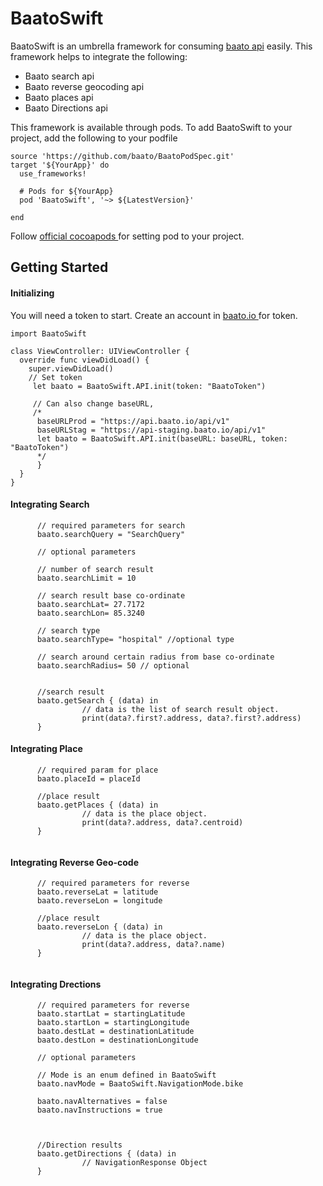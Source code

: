 # BaatoSwift
BaatoSwift is an umbrella framework for consuming <a href="https://docs.baato.io/#/v1/about/getting_started">baato api</a> easily. This framework helps to integrate the following: 
* Baato search api
* Baato reverse geocoding api
* Baato places api
* Baato Directions api

This framework is available through pods. To add BaatoSwift to your project, add the following to your podfile

```
source 'https://github.com/baato/BaatoPodSpec.git'
target '${YourApp}' do
  use_frameworks!

  # Pods for ${YourApp}
  pod 'BaatoSwift', '~> ${LatestVersion}'
  
end

```
Follow <a href = "https://cocoapods.org/"> official cocoapods </a> for setting pod to your project.

## Getting Started

#### Initializing

You will need a token to start. Create an account in <a href = "https://baato.io/"> baato.io </a> for token.  
```
import BaatoSwift

class ViewController: UIViewController {
  override func viewDidLoad() {
    super.viewDidLoad()
    // Set token
     let baato = BaatoSwift.API.init(token: "BaatoToken")
     
     // Can also change baseURL,
     /*
      baseURLProd = "https://api.baato.io/api/v1"
      baseURLStag = "https://api-staging.baato.io/api/v1"
      let baato = BaatoSwift.API.init(baseURL: baseURL, token: "BaatoToken")
      */
      }
  }
}
```

#### Integrating Search

```
      // required parameters for search
      baato.searchQuery = "SearchQuery"
      
      // optional parameters
      
      // number of search result 
      baato.searchLimit = 10
      
      // search result base co-ordinate
      baato.searchLat= 27.7172 
      baato.searchLon= 85.3240 
      
      // search type
      baato.searchType= "hospital" //optional type
      
      // search around certain radius from base co-ordinate
      baato.searchRadius= 50 // optional
      
      
      //search result
      baato.getSearch { (data) in
                // data is the list of search result object.
                print(data?.first?.address, data?.first?.address)
      }
```

#### Integrating Place

```
      // required param for place
      baato.placeId = placeId
      
      //place result
      baato.getPlaces { (data) in
                // data is the place object.
                print(data?.address, data?.centroid)
      }
      
```
#### Integrating Reverse Geo-code
```
      // required parameters for reverse
      baato.reverseLat = latitude
      baato.reverseLon = longitude
      
      //place result
      baato.reverseLon { (data) in
                // data is the place object.
                print(data?.address, data?.name)
      }
      
```

#### Integrating Drections
```
      // required parameters for reverse
      baato.startLat = startingLatitude
      baato.startLon = startingLongitude
      baato.destLat = destinationLatitude
      baato.destLon = destinationLongitude
      
      // optional parameters
      
      // Mode is an enum defined in BaatoSwift
      baato.navMode = BaatoSwift.NavigationMode.bike
      
      baato.navAlternatives = false
      baato.navInstructions = true
    
      
      
      //Direction results
      baato.getDirections { (data) in
                // NavigationResponse Object
      }
      
```
